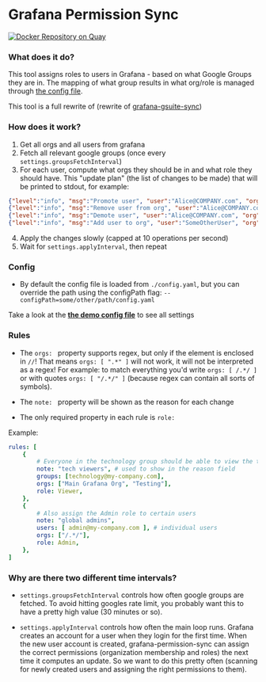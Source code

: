 # Grafana Permission Sync
[![Docker Repository on Quay](https://quay.io/repository/google-cloud-tools/grafana-permission-sync/status "Docker Repository on Quay")](https://quay.io/repository/google-cloud-tools/grafana-permission-sync)

### What does it do?
This tool assigns roles to users in Grafana - based on what Google Groups they are in.
The mapping of what group results in what org/role is managed through [the config file](#config).

This tool is a full rewrite of (rewrite of [grafana-gsuite-sync](https://github.com/cloudworkz/grafana-gsuite-sync))

### How does it work?
1. Get all orgs and all users from grafana
2. Fetch all relevant google groups (once every `settings.groupsFetchInterval`)
3. For each user, compute what orgs they should be in and what role they should have. This "update plan" (the list of changes to be made) that will be printed to stdout, for example:
  ```json
  {"level":"info", "msg":"Promote user", "user":"Alice@COMPANY.com", "org":"Some Org Name [INT]", "oldRole":"Viewer", "role":"Admin"}`
  {"level":"info", "msg":"Remove user from org", "user":"Alice@COMPANY.com", "org":"Controlling"}
  {"level":"info", "msg":"Demote user", "user":"Alice@COMPANY.com", "org":"Some Org Name [PRD]", "oldRole":"Admin", "role":"Viewer"}
  {"level":"info", "msg":"Add user to org", "user":"SomeOtherUser", "org":"Some Org Name [PRD]", "role":"Viewer"}
 ```
  
4. Apply the changes slowly (capped at 10 operations per second)
5. Wait for `settings.applyInterval`, then repeat

### Config

- By default the config file is loaded from `./config.yaml`,
  but you can override the path using the configPath flag: `--configPath=some/other/path/config.yaml`

Take a look at the [**the demo config file**](https://github.com/cloudworkz/grafana-permission-sync/blob/master/demoConfig.yaml) to see all settings



### Rules
    
- The `orgs: ` property supports regex, but only if the element is enclosed in `//`!
    That means `orgs: [ ".*" ]` will not work, it will not be interpreted as a regex!
    For example: to match everything you'd write `orgs: [ /.*/ ]` or with quotes `orgs: [ "/.*/" ]` (because regex can contain all sorts of symbols).

- The `note: ` property will be shown as the reason for each change

- The only required property in each rule is `role: ` 

Example:
```yaml
rules: [
    {
        # Everyone in the technology group should be able to view the two grafana organizations
        note: "tech viewers", # used to show in the reason field
        groups: [technology@my-company.com],
        orgs: ["Main Grafana Org", "Testing"],
        role: Viewer,
    },
    {
        # Also assign the Admin role to certain users 
        note: "global admins", 
        users: [ admin@my-company.com ], # individual users
        orgs: ["/.*/"],
        role: Admin,
    },
] 
```


### Why are there two different time intervals?

- `settings.groupsFetchInterval` controls how often google groups are fetched.
  To avoid hitting googles rate limit, you probably want this to have a pretty high value (30 minutes or so).

- `settings.applyInterval` controls how often the main loop runs.
  Grafana creates an account for a user when they login for the first time.
  When the new user account is created, grafana-permission-sync can assign the correct
  permissions (organization membership and roles) the next time it computes an update.
  So we want to do this pretty often (scanning for newly created users and assigning the right permissions to them).
